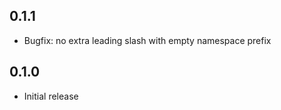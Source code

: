 ## 0.1.1
 * Bugfix: no extra leading slash with empty namespace prefix

## 0.1.0
 * Initial release
